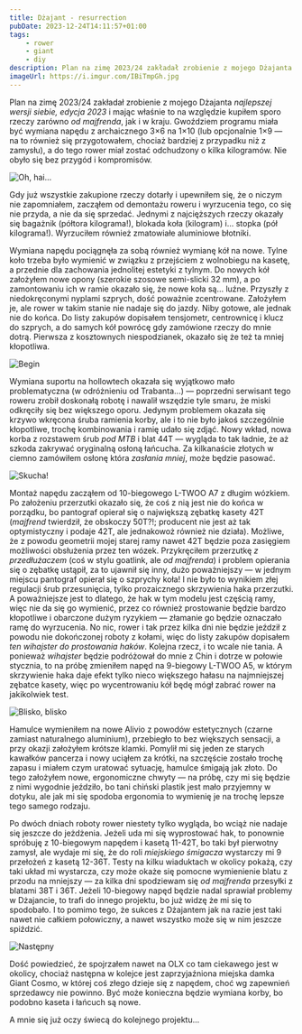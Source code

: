```yaml
---
title: Dżajant - resurrection
pubDate: 2023-12-24T14:11:57+01:00
tags:
    - rower
    - giant
    - diy
description: Plan na zimę 2023/24 zakładał zrobienie z mojego Dżajanta _najlepszej wersji siebie, edycja 2023_ i mając właśnie to na względzie kupiłem sporo rzeczy zarówno _od majfrenda_, jak i w kraju. Gwoździem programu miała być wymiana napędu z archaicznego 3&times;6 na 1&times;10 (lub opcjonalnie 1&times;9 &mdash; na to również się przygotowałem, chociaż bardziej z przypadku niż z zamysłu), a do tego rower miał zostać odchudzony o kilka kilogramów. Nie obyło się bez przygód i kompromisów.
imageUrl: https://i.imgur.com/IBiTmpGh.jpg
---
```


Plan na zimę 2023/24 zakładał zrobienie z mojego Dżajanta _najlepszej wersji siebie, edycja 2023_ i mając właśnie to na względzie kupiłem sporo rzeczy zarówno _od majfrenda_, jak i w kraju. Gwoździem programu miała być wymiana napędu z archaicznego 3&times;6 na 1&times;10 (lub opcjonalnie 1&times;9 &mdash; na to również się przygotowałem, chociaż bardziej z przypadku niż z zamysłu), a do tego rower miał zostać odchudzony o kilka kilogramów. Nie obyło się bez przygód i kompromisów.

![Oh, hai...](https://i.imgur.com/IBiTmpGh.jpg)

Gdy już wszystkie zakupione rzeczy dotarły i upewniłem się, że o niczym nie zapomniałem, zacząłem od demontażu roweru i wyrzucenia tego, co się nie przyda, a nie da się sprzedać. Jednymi z najcięższych rzeczy okazały się bagażnik (półtora kilograma!), blokada koła (kilogram) i... stopka (pół kilograma!). Wyrzuciłem również zmatowiałe aluminiowe błotniki.

Wymiana napędu pociągnęła za sobą również wymianę kół na nowe. Tylne koło trzeba było wymienić w związku z przejściem z wolnobiegu na kasetę, a przednie dla zachowania jednolitej estetyki z tylnym. Do nowych kół założyłem nowe opony (szerokie szosowe semi-slicki 32 mm), a po zamontowaniu ich w ramie okazało się, że nowe koła są... luźne. Przyszły z niedokręconymi nyplami szprych, dość poważnie zcentrowane. Założyłem je, ale rower w takim stanie nie nadaje się do jazdy. Niby gotowe, ale jednak nie do końca. Do listy zakupów dopisałem tensjometr, centrownicę i klucz do szprych, a do samych kół powrócę gdy zamówione rzeczy do mnie dotrą. Pierwsza z kosztownych niespodzianek, okazało się że też ta mniej kłopotliwa.

![Begin](https://i.imgur.com/evlh38sh.jpg)

Wymiana suportu na hollowtech okazała się wyjątkowo mało problematyczna (w odróżnieniu od Trabanta...) &mdash; poprzedni serwisant tego roweru zrobił doskonałą robotę i nawalił wszędzie tyle smaru, że miski odkręciły się bez większego oporu. Jedynym problemem okazała się krzywo wkręcona śruba ramienia korby, ale i to nie było jakoś szczególnie kłopotliwe, trochę kombinowania i ramię udało się zdjąć. Nowy wkład, nowa korba z rozstawem śrub _pod MTB_ i blat 44T &mdash; wygląda to tak ładnie, że aż szkoda zakrywać oryginalną osłoną łańcucha. Za kilkanaście złotych w ciemno zamówiłem osłonę która _zasłania mniej_, może będzie pasować.

![Skucha!](https://i.imgur.com/FYHDS3th.png)

Montaż napędu zacząłem od 10-biegowego L-TWOO A7 z długim wózkiem. Po założeniu przerzutki okazało się, że coś z nią jest nie do końca w porządku, bo pantograf opierał się o największą zębatkę kasety 42T (_majfrend_ twierdził, że obskoczy 50T?!; producent nie jest aż tak optymistyczny i podaje 42T, ale jednakowoż również nie działa). Możliwe, że z powodu geometrii mojej starej ramy nawet 42T będzie poza zasięgiem możliwości obsłużenia przez ten wózek. Przykręciłem przerzutkę _z przedłużaczem_ (coś w stylu goatlink, ale _od majfrenda_) i problem opierania się o zębatkę ustąpił, za to ujawnił się inny, dużo poważniejszy &mdash; w jednym miejscu pantograf opierał się o szprychy koła! I nie było to wynikiem złej regulacji śrub przesunięcia, tylko prozaicznego skrzywienia haka przerzutki. A poważniejsze jest to dlatego, że hak w tym modelu jest częścią ramy, więc nie da się go wymienić, przez co również prostowanie będzie bardzo kłopotliwe i obarczone dużym ryzykiem &mdash; złamanie go będzie oznaczało ramę do wyrzucenia. No nic, rower i tak przez kilka dni nie będzie jeździł z powodu nie dokończonej roboty z kołami, więc do listy zakupów dopisałem _ten wihajster do prostowania haków_. Kolejna rzecz, i to wcale nie tania. A ponieważ _wihajster_ będzie podróżował do mnie z Chin i dotrze w połowie stycznia, to na próbę zmieniłem napęd na 9-biegowy L-TWOO A5, w którym skrzywienie haka daje efekt tylko nieco większego hałasu na najmniejszej zębatce kasety, więc po wycentrowaniu kół będę mógł zabrać rower na jakikolwiek test.

![Blisko, blisko](https://i.imgur.com/4LTr2OKh.jpg)

Hamulce wymieniłem na nowe Alivio z powodów estetycznych (czarne zamiast naturalnego aluminium), przebiegło to bez większych sensacji, a przy okazji założyłem krótsze klamki. Pomylił mi się jeden ze starych kawałków pancerza i nowy uciąłem za krótki, na szczęście zostało trochę zapasu i miałem czym uratować sytuację, hamulce śmigają jak złoto. Do tego założyłem nowe, ergonomiczne chwyty &mdash; na próbę, czy mi się będzie z nimi wygodnie jeździło, bo tani chiński plastik jest mało przyjemny w dotyku, ale jak mi się spodoba ergonomia to wymienię je na trochę lepsze tego samego rodzaju.

Po dwóch dniach roboty rower niestety tylko wygląda, bo wciąż nie nadaje się jeszcze do jeżdżenia. Jeżeli uda mi się wyprostować hak, to ponownie spróbuję z 10-biegowym napędem i kasetą 11-42T, bo taki był pierwotny zamysł, ale wydaje mi się, że do roli _miejskiego śmigacza_ wystarczy mi 9 przełożeń z kasetą 12-36T. Testy na kilku wiaduktach w okolicy pokażą, czy taki układ mi wystarcza, czy może okaże się pomocne wymienienie blatu z przodu na mniejszy &mdash; za kilka dni spodziewam się _od majfrenda_ przesyłki z blatami 38T i 36T. Jeżeli 10-biegowy napęd będzie nadal sprawiał problemy w Dżajancie, to trafi do innego projektu, bo już widzę że mi się to spodobało. I to pomimo tego, że sukces z Dżajantem jak na razie jest taki nawet nie całkiem połowiczny, a nawet wszystko może się w nim jeszcze spiździć.

![Następny](https://i.imgur.com/wPFM3CJh.png)

Dość powiedzieć, że spojrzałem nawet na OLX co tam ciekawego jest w okolicy, chociaż następna w kolejce jest zaprzyjaźniona miejska damka Giant Cosmo, w której coś złego dzieje się z napędem, choć wg zapewnień sprzedawcy nie powinno. Być może konieczna będzie wymiana korby, bo podobno kaseta i łańcuch są nowe.

A mnie się już oczy świecą do kolejnego projektu...
